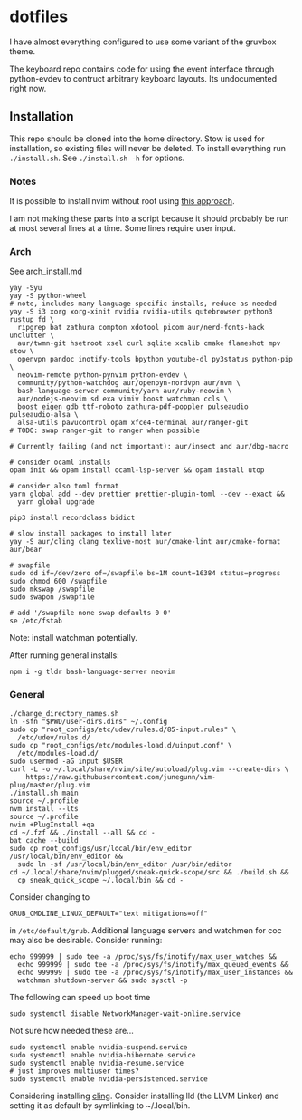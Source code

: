 # dotfiles

I have almost everything configured to use some variant of the gruvbox theme.

The keyboard repo contains code for using the event interface through
python-evdev to contruct arbitrary keyboard layouts. Its undocumented right now.

## Installation

This repo should be cloned into the home directory.
Stow is used for installation, so existing files will never be deleted.
To install everything run `./install.sh`. See `./install.sh -h` for options.

### Notes

It is possible to install nvim without root using
[this approach](https://github.com/neovim/neovim/wiki/Installing-Neovim#Linux).

I am not making these parts into a script because it should probably be run at
most several lines at a time. Some lines require user input.

### Arch

See arch_install.md

```
yay -Syu
yay -S python-wheel
# note, includes many language specific installs, reduce as needed
yay -S i3 xorg xorg-xinit nvidia nvidia-utils qutebrowser python3 rustup fd \
  ripgrep bat zathura compton xdotool picom aur/nerd-fonts-hack unclutter \
  aur/twmn-git hsetroot xsel curl sqlite xcalib cmake flameshot mpv stow \
  openvpn pandoc inotify-tools bpython youtube-dl py3status python-pip \
  neovim-remote python-pynvim python-evdev \
  community/python-watchdog aur/openpyn-nordvpn aur/nvm \
  bash-language-server community/yarn aur/ruby-neovim \
  aur/nodejs-neovim sd exa vimiv boost watchman ccls \
  boost eigen gdb ttf-roboto zathura-pdf-poppler pulseaudio pulseaudio-alsa \
  alsa-utils pavucontrol opam xfce4-terminal aur/ranger-git
# TODO: swap ranger-git to ranger when possible

# Currently failing (and not important): aur/insect and aur/dbg-macro

# consider ocaml installs
opam init && opam install ocaml-lsp-server && opam install utop

# consider also toml format
yarn global add --dev prettier prettier-plugin-toml --dev --exact &&
  yarn global upgrade

pip3 install recordclass bidict

# slow install packages to install later
yay -S aur/cling clang texlive-most aur/cmake-lint aur/cmake-format aur/bear 

# swapfile
sudo dd if=/dev/zero of=/swapfile bs=1M count=16384 status=progress
sudo chmod 600 /swapfile
sudo mkswap /swapfile
sudo swapon /swapfile

# add '/swapfile none swap defaults 0 0'
se /etc/fstab
```

Note: install watchman potentially.

After running general installs:
```
npm i -g tldr bash-language-server neovim
```


### General

```
./change_directory_names.sh
ln -sfn "$PWD/user-dirs.dirs" ~/.config
sudo cp "root_configs/etc/udev/rules.d/85-input.rules" \
  /etc/udev/rules.d/
sudo cp "root_configs/etc/modules-load.d/uinput.conf" \
  /etc/modules-load.d/
sudo usermod -aG input $USER
curl -L -o ~/.local/share/nvim/site/autoload/plug.vim --create-dirs \
    https://raw.githubusercontent.com/junegunn/vim-plug/master/plug.vim
./install.sh main
source ~/.profile
nvm install --lts
source ~/.profile
nvim +PlugInstall +qa
cd ~/.fzf && ./install --all && cd -
bat cache --build
sudo cp root_configs/usr/local/bin/env_editor /usr/local/bin/env_editor &&
  sudo ln -sf /usr/local/bin/env_editor /usr/bin/editor
cd ~/.local/share/nvim/plugged/sneak-quick-scope/src && ./build.sh &&
  cp sneak_quick_scope ~/.local/bin && cd -
```

Consider changing to

```
GRUB_CMDLINE_LINUX_DEFAULT="text mitigations=off"
```

in `/etc/default/grub`.
Additional language servers and watchmen for coc may also be desirable.
Consider running:

```
echo 999999 | sudo tee -a /proc/sys/fs/inotify/max_user_watches &&
  echo 999999 | sudo tee -a /proc/sys/fs/inotify/max_queued_events &&
  echo 999999 | sudo tee -a /proc/sys/fs/inotify/max_user_instances &&
  watchman shutdown-server && sudo sysctl -p
```

The following can speed up boot time

```
sudo systemctl disable NetworkManager-wait-online.service
```

Not sure how needed these are...
```
sudo systemctl enable nvidia-suspend.service
sudo systemctl enable nvidia-hibernate.service
sudo systemctl enable nvidia-resume.service
# just improves multiuser times?
sudo systemctl enable nvidia-persistenced.service
```


Considering installing
[cling](https://github.com/root-project/cling#installation).
Consider installing lld (the LLVM Linker) and setting it as default
by symlinking to ~/.local/bin.
